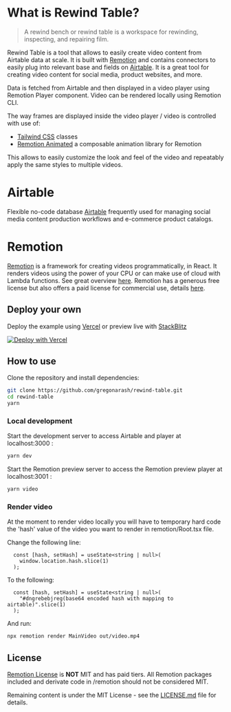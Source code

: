  # What is Rewind Table?

>A rewind bench or rewind table is a workspace for rewinding, inspecting, and repairing film.

Rewind Table is a tool that allows to easily create video content from Airtable data at scale. It is built with [Remotion](https://remotion.dev) and contains connectors to easily plug into relevant base and fields on [Airtable](https://airtable.com). It is a great tool for creating video content for social media, product websites, and more.

Data is fetched from Airtable and then displayed in a video player using Remotion Player component. Video can be rendered locally using Remotion CLI.

The way frames are displayed inside the video player / video is controlled with use of:
* [Tailwind CSS](https://tailwindcss.com) classes 
* [Remotion Animated](https://www.remotion-animated.dev/) a composable animation library for Remotion 

This allows to easily customize the look and feel of the video and repeatably apply the same styles to multiple videos. 

# Airtable

Flexible no-code database [Airtable](https://airtable.com) frequently used for managing social media content production workflows and  e-commerce product catalogs.

# Remotion

[Remotion](https://remotion.dev) is a framework for creating videos programmatically, in React. It renders videos using the power of your CPU or can make use of cloud with Lambda functions. See great overview [here](https://www.youtube.com/watch?v=deg8bOoziaE). Remotion has a generous free license but also offers a paid license for commercial use, details [here](https://github.com/remotion-dev/remotion/blob/main/LICENSE.md).


## Deploy your own

Deploy the example using [Vercel](https://vercel.com?utm_source=github&utm_medium=readme&utm_campaign=rewind_table) or preview live with [StackBlitz](https://stackblitz.com/github/gregonarash/rewind-table)

[![Deploy with Vercel](https://vercel.com/button)](https://vercel.com/new/git/external?repository-url=https://github.com/gregonarash/rewind-table&project-name=my-rewind-table&repository-name=rewind-table)

## How to use

Clone the repository and install dependencies:

```bash
git clone https://github.com/gregonarash/rewind-table.git
cd rewind-table
yarn
```

### Local development

Start the development server to access Airtable and player at localhost:3000 :

```bash
yarn dev
```

Start the Remotion preview server to access the Remotion preview player at localhost:3001 :

```bash
yarn video
```


### Render video

At the moment to render video locally you will have to temporary hard code the 'hash' value of the video you want to render in remotion/Root.tsx file. 

Change the following line:
```tsx
  const [hash, setHash] = useState<string | null>(
    window.location.hash.slice(1)
  );

```

To the following:
```tsx
  const [hash, setHash] = useState<string | null>(
    "#dngrebebjreg(base64 encoded hash with mapping to airtable)".slice(1)
  );

```

And run:
```bash
npx remotion render MainVideo out/video.mp4
```

## License

[Remotion License](https://github.com/remotion-dev/remotion/blob/main/LICENSE.md) is **NOT** MIT and has paid tiers. All Remotion packages included and derivate code in /remotion should not be considered MIT.

Remaining content is under the MIT License - see the [LICENSE.md](LICENSE.md) file for details.
